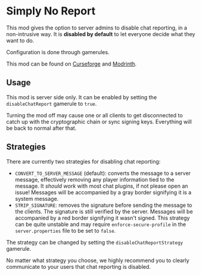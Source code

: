 # Simply No Report

This mod gives the option to server admins to disable chat reporting, in a non-intrusive way. 
It is **disabled by default** to let everyone decide what they want to do.

Configuration is done through gamerules.

This mod can be found on [Curseforge](https://www.curseforge.com/minecraft/mc-mods/simply-no-report/)
and [Modrinth](https://www.modrinth.com/mods/simply-no-report/).

## Usage

This mod is server side only. It can be enabled by setting the `disableChatReport` gamerule to `true`.

Turning the mod off may cause one or all clients to get disconnected to catch up with the cryptographic chain
or sync signing keys. Everything will be back to normal after that.

## Strategies

There are currently two strategies for disabling chat reporting:
- `CONVERT_TO_SERVER_MESSAGE` (default): converts the message to a server message, effectively removing any 
  player information tied to the message. It *should work* with most chat plugins, if not please open an issue!
  Messages will be accompanied by a gray border signifying it is a system message.
- `STRIP_SIGNATURE`: removes the signature before sending the message to the clients.
  The signature is still verified by the server. Messages will be accompanied by a red border
  signifying it wasn't signed. This strategy can be quite unstable and may require `enforce-secure-profile`
  in the `server.properties` file to be set to `false`.

The strategy can be changed by setting the `disableChatReportStrategy` gamerule. 

No matter what strategy you choose, we highly recommend you to clearly communicate to your users that chat
reporting is disabled.